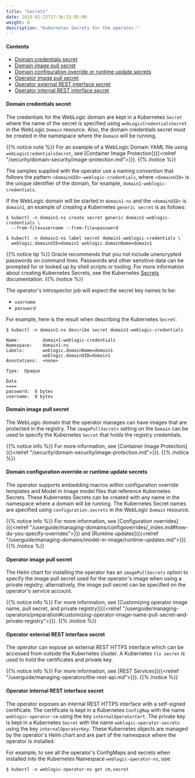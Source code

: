 ```yaml
---
title: "Secrets"
date: 2019-02-23T17:36:33-05:00
weight: 6
description: "Kubernetes Secrets for the operator."
---
```


#### Contents
* [Domain credentials secret](#domain-credentials-secret)
* [Domain image pull secret](#domain-image-pull-secret)
* [Domain configuration override or runtime update secrets](#domain-configuration-override-or-runtime-update-secrets)
* [Operator image pull secret](#operator-image-pull-secret)
* [Operator external REST interface secret](#operator-external-rest-interface-secret)
* [Operator internal REST interface secret](#operator-internal-rest-interface-secret)

#### Domain credentials secret

The credentials for the WebLogic domain are kept in a Kubernetes `Secret` where the name of
the secret is specified using `webLogicCredentialsSecret` in the WebLogic `Domain` resource.
Also, the domain credentials secret must be created in the namespace where the `Domain` will be running.

{{% notice note %}}
For an example of a WebLogic Domain YAML file using `webLogicCredentialsSecret`,
see [Container Image Protection]({{<relref "/security/domain-security/image-protection.md">}}).
{{% /notice %}}

The samples supplied with the operator use a naming convention that follows
the pattern `<domainUID>-weblogic-credentials`, where `<domainUID>` is
the unique identifier of the domain, for example, `domain1-weblogic-credentials`.

If the WebLogic domain will be started in `domain1-ns` and the `<domainUID>` is `domain1`,
an example of creating a Kubernetes `generic secret` is as follows:

```shell
$ kubectl -n domain1-ns create secret generic domain1-weblogic-credentials \
  --from-file=username --from-file=password
```
```shell
$ kubectl -n domain1-ns label secret domain1-weblogic-credentials \
  weblogic.domainUID=domain1 weblogic.domainName=domain1
```

{{% notice tip %}}
Oracle recommends that you not include unencrypted passwords on command lines.
Passwords and other sensitive data can be prompted for or looked up by shell scripts or
tooling. For more information about creating Kubernetes Secrets, see the Kubernetes
[Secrets](https://kubernetes.io/docs/concepts/configuration/secret/#creating-your-own-secrets)
documentation.
{{% /notice %}}

The operator's introspector job will expect the secret key names to be:

- `username`
- `password`

For example, here is the result when describing the Kubernetes `Secret`:
```shell
$ kubectl -n domain1-ns describe secret domain1-weblogic-credentials
```
```
Name:         domain1-weblogic-credentials
Namespace:    domain1-ns
Labels:       weblogic.domainName=domain1
              weblogic.domainUID=domain1
Annotations:  <none>

Type:  Opaque

Data
====
password:  8 bytes
username:  8 bytes
```

#### Domain image pull secret

The WebLogic domain that the operator manages can have images that are protected
in the registry. The `imagePullSecrets` setting on the `Domain` can be used to specify the
Kubernetes `Secret` that holds the registry credentials.

{{% notice info %}}
For more information, see [Container Image Protection]({{<relref "/security/domain-security/image-protection.md">}}).
{{% /notice %}}

#### Domain configuration override or runtime update secrets

The operator supports embedding macros within configuration override templates
and Model in Image model files that reference Kubernetes Secrets.
These Kubernetes Secrets can be created with any name in the
namespace where a domain will be running. The Kubernetes Secret names are
specified using `configuration.secrets` in the WebLogic `Domain` resource.

{{% notice info %}}
For more information, see
[Configuration overrides]({{<relref "/userguide/managing-domains/configoverrides/_index.md#how-do-you-specify-overrides">}})
and
[Runtime updates]({{<relref "/userguide/managing-domains/model-in-image/runtime-updates.md">}}).
{{% /notice %}}

#### Operator image pull secret

The Helm chart for installing the operator has an `imagePullSecrets` option to specify the
image pull secret used for the operator's image when using a private registry;
alternatively, the image pull secret can be specified on the operator's service account.

{{% notice info %}}
For more information, see
[Customizing operator image name, pull secret, and private registry]({{<relref "/userguide/managing-operators/preparation#customizing-operator-image-name-pull-secret-and-private-registry">}}).
{{% /notice %}}

#### Operator external REST interface secret

The operator can expose an external REST HTTPS interface which can be
accessed from outside the Kubernetes cluster. A Kubernetes `tls secret`
is used to hold the certificates and private key.

{{% notice info %}}
For more information, see [REST Services]({{<relref "/userguide/managing-operators/the-rest-api.md">}}).
{{% /notice %}}

#### Operator internal REST interface secret

The operator exposes an internal REST HTTPS interface with a self-signed certificate.
The certificate is kept in a Kubernetes `ConfigMap` with the name `weblogic-operator-cm` using the key `internalOperatorCert`.
The private key is kept in a Kubernetes `Secret` with the name `weblogic-operator-secrets` using the key `internalOperatorKey`.
These Kubernetes objects are managed by the operator's Helm chart and are part of the
namespace where the operator is installed.

For example, to see all the operator's ConfigMaps and secrets when installed into
the Kubernetes Namespace `weblogic-operator-ns`, use:
```shell
$ kubectl -n weblogic-operator-ns get cm,secret
```
